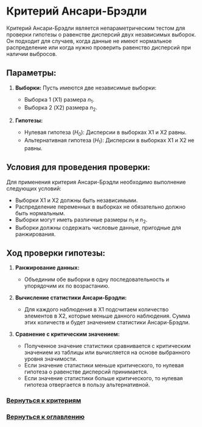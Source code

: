 # Критерий Ансари-Брэдли

Критерий Ансари-Брэдли является непараметрическим тестом для проверки гипотезы о равенстве дисперсий двух независимых выборок. Он подходит для случаев, когда данные не имеют нормальное распределение или когда нужно проверить равенство дисперсий при наличии выбросов.

## Параметры:

1. **Выборки:** Пусть имеются две независимые выборки:
   - Выборка 1 (X1) размера $n_1$.
   - Выборка 2 (X2) размера $n_2$.

2. **Гипотезы:**
   - Нулевая гипотеза ($H_0$): Дисперсии в выборках X1 и X2 равны.
   - Альтернативная гипотеза ($H_1$): Дисперсии в выборках X1 и X2 не равны.

## Условия для проведения проверки:

Для применения критерия Ансари-Брэдли необходимо выполнение следующих условий:

- Выборки X1 и X2 должны быть независимыми.
- Распределение переменных в выборках не обязательно должно быть нормальным.
- Выборки могут иметь различные размеры $n_1$ и $n_2$.
- Выборки должны содержать числовые данные, пригодные для ранжирования.

## Ход проверки гипотезы:

1. **Ранжирование данных:**
   - Объединим обе выборки в одну последовательность и упорядочим их по возрастанию.

2. **Вычисление статистики Ансари-Брэдли:**
   - Для каждого наблюдения в X1 подсчитаем количество элементов в X2, которые меньше данного наблюдения. Сумма этих количеств и будет значением статистики Ансари-Брэдли.

3. **Сравнение с критическим значением:**
   - Полученное значение статистики сравнивается с критическим значением из таблицы или вычисляется на основе выбранного уровня значимости.
   - Если значение статистики меньше критического, то нулевая гипотеза о равенстве дисперсий принимается.
   - Если значение статистики больше критического, то нулевая гипотеза отвергается в пользу альтернативной.

### [Вернуться к критериям](../Navigation_criteria.md)

### [Вернуться к оглавлению](../../README.md)